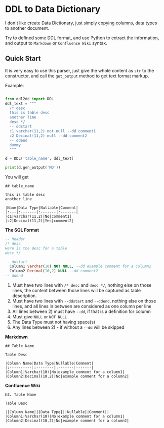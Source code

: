 # DDL to Data Dictionary

I don't like create Data Dictionary, just simply copying columns, data types to another document.

Try to defined some DDL format, and use Python to extract the information, and output to `Markdown` or `Confluence Wiki` syntax.

## Quick Start

It is very easy to use this parser, just give the whole content as `str` to the constructor, and call the `get_output` method to get text format markup.

Example:

```python

from ddl2dd import DDL
ddl_text = """
  /* desc
  this is table desc
  another line
  desc */
  -- ddstart
  c1 varchar(11,2) not null --dd comment1
  c2 Decimal(11,2) null --dd comment2
  -- ddend
  dummy
  """

d = DDL('table_name', ddl_text)

print(d.gen_output('MD'))
```

You will get

```
## table_name

this is table desc
another line

|Name|Data Type|Nullable|Comment|
|:---|:-------|:-------|:-------|
|c1|varchar(11,2)|No|comment1|
|c2|Decimal(11,2)|Yes|comment2|
```

**The SQL Format**

```sql
-- Header
/* desc
Here is the desc for a table
desc */

-- ddstart
  Column1 Varchar(10) NOT NULL, --dd example comment for a Column1
  Column2 Decimal(10,2) NULL --dd comment2
-- ddend

```

1. Must have two lines with `/* desc` and `desc */`, nothing else on those lines,
the content between those lines will be captured as table description.
2. Must have two lines with `--ddstart` and `--ddend`, nothing else on those lines,
and all lines in between are considered as one column per line
3. All lines between 2) must have ` --dd `, if that is a definition for column
4. Must give `NULL` or `NOT NULL`
5. The Data Type must not having space(s)
6. Any lines between 2) - if without a ` --dd ` will be skipped

**Markdown**

```
## Table Name

Table Desc

|Column Name|Data Type|Nullable|Comment|
|:----------|:--------|:-------|-------|
|Column1|Varchar(10)|No|example comment for a column1|
|Column2|Decimal(10,2)|No|example comment for a column2|
```

**Confluence Wiki**

```
h2. Table Name

Table Desc

||Column Name|||Data Type|||Nullable||Comment||
|Column1|Varchar(10)|No|example comment for a column1|
|Column2|Decimal(10,2)|No|example comment for a column2|
```
